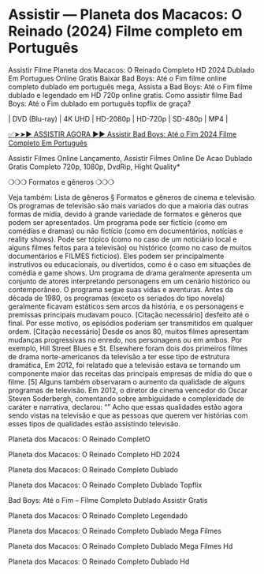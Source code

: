 # Assistir — Planeta dos Macacos: O Reinado (2024) Filme completo em Português

Assistir Filme Planeta dos Macacos: O Reinado Completo HD 2024 Dublado Em Portugues Online Gratis Baixar Bad Boys: Até o Fim filme online completo dublado em português mega, Assista a Bad Boys: Até o Fim filme dublado e legendado em HD 720p online gratis. Como assistir filme Bad Boys: Até o Fim dublado em português topflix de graça?

| DVD (Blu-ray) | 4K UHD | HD-2080p | HD-720p | SD-480p | MP4 |

[✅➤➤► ASSISTIR AGORA ►► Assistir Bad Boys: Até o Fim 2024 Filme Completo Em Português](https://t.co/pwuWkohVIs)

Assistir Filmes Online Lançamento, Assistir Filmes Online De Acao Dublado Gratis Completo 720p, 1080p, DvdRip, Hight Quality*

❍❍❍ Formatos e gêneros ❍❍❍

Veja também: Lista de gêneros § Formatos e gêneros de cinema e televisão. Os programas de televisão são mais variados do que a maioria das outras formas de mídia, devido à grande variedade de formatos e gêneros que podem ser apresentados. Um programa pode ser fictício (como em comédias e dramas) ou não fictício (como em documentários, notícias e reality shows). Pode ser tópico (como no caso de um noticiário local e alguns filmes feitos para a televisão) ou histórico (como no caso de muitos documentários e FILMES fictícios). Eles podem ser principalmente instrutivos ou educacionais, ou divertidos, como é o caso em situações de comédia e game shows. Um programa de drama geralmente apresenta um conjunto de atores interpretando personagens em um cenário histórico ou contemporâneo. O programa segue suas vidas e aventuras. Antes da década de 1980, os programas (exceto os seriados do tipo novela) geralmente ficavam estáticos sem arcos da história, e os personagens e premissas principais mudavam pouco. [Citação necessário] desfeito até o final. Por esse motivo, os episódios poderiam ser transmitidos em qualquer ordem. [Citação necessário] Desde os anos 80, muitos filmes apresentam mudanças progressivas no enredo, nos personagens ou em ambos. Por exemplo, Hill Street Blues e St. Elsewhere foram dois dos primeiros filmes de drama norte-americanos da televisão a ter esse tipo de estrutura dramática, Em 2012, foi relatado que a televisão estava se tornando um componente maior das receitas das principais empresas de mídia do que o filme. [5] Alguns também observaram o aumento da qualidade de alguns programas de televisão. Em 2012, o diretor de cinema vencedor do Oscar Steven Soderbergh, comentando sobre ambiguidade e complexidade de caráter e narrativa, declarou: “” Acho que essas qualidades estão agora sendo vistas na televisão e que as pessoas que querem ver histórias com esses tipos de qualidades estão assistindo televisão.

Planeta dos Macacos: O Reinado CompletO

Planeta dos Macacos: O Reinado Completo HD 2024

Planeta dos Macacos: O Reinado Completo Dublado

Planeta dos Macacos: O Reinado Completo Dublado Topflix

Bad Boys: Até o Fim – Filme Completo Dublado Assistir Gratis

Planeta dos Macacos: O Reinado Completo Legendado

Planeta dos Macacos: O Reinado Completo Dublado Mega Filmes

Planeta dos Macacos: O Reinado Completo Dublado Mega Filmes Hd

Planeta dos Macacos: O Reinado Completo Dublado Hd

